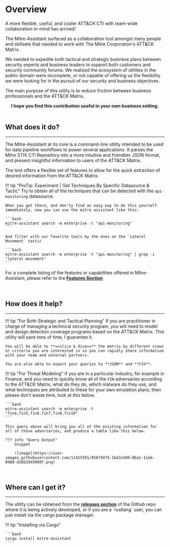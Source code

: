 # Overview

A more flexible, useful, and cooler ATT&CK CTI with team-wide collaboration in-mind has arrived!

The Mitre-Assistant surfaced as a collaboration tool amongst many people and skillsets that needed to work with The Mitre Corporation's ATT&CK Matrix.

We needed to expedite both tactical and strategic business plans between security experts and business leaders to support both customers and security community forums.  We realized the ecosystem of utilities in the public domain were incomplete, or not capable of offering us the flexibility we were
looking for in the pursuit of our security and business objectives.

The main purpose of this utility is to reduce friction between business professionals and the ATT&CK Matrix.

<div align="center"><strong>I hope you find this contribution useful in your own business setting.</strong></div>
<br/>

## **What does it do?**
<hr/>
The Mitre-Assistant at its core is a command-line utility intended to be used for data pipeline workflows to power several applications.  It parses the Mitre STIX CTI Repository into a more intuitive and friendlier JSON format, and present insightful information to users of the ATT&CK Matrix.

The tool offers a flexible set of features to allow for the quick extraction of desired information from the ATT&CK Matrix.  

!!! tip "ProTip:  Experiment | Get Techniques By Specific Datasource & Tactic"
    Try to obtain all of the techniques that can be detected with the `api-monitoring` datasource.

    When you get there, and don'ty find an easy way to do this yourself immediately, now you can use the mitre assistant like this:

    ```bash
    mitre-assistant search -m enterprise -t "api-monitoring"
    ```

    And filter with our favorite tools by the ones on the `Lateral Movement` tactic

    ```bash
    mitre-assistant search -m enterprise -t "api-monitoring" | grep -i "lateral-movement"
    ```

For a complete listing of the features or capabilities offered in Mitre-Assistant, please refer to the <a href="./features/" target="_blank" norelopener><strong>Features Section</strong></a>

<br/>


## **How does it help?**
<hr/>

!!! tip "For Both Strategic and Tactical Planning"
    If you are practitioner in charge of managing a technical security program, you will need to model and design detection coverage programs based on the ATT&CK Matrix.  This utility will save tons of time, I guarantee it.<br/>
    
    You will be able to **==slice & dice==** the matrix by different views or criteria you are interested in so you can rapidly share information with your team and external partners.

    You are also able to export your queries to **JSON** and **CSV**.

!!! tip "For Threat Modeling"
    If you are in a particular industry, for example in Finance, and you need to quickly know all of the `FIN` adversaries according to the
    ATT&CK Matrix, what do they do, which malware do they use, and what techniques are attributed to these for your own emulation plans, then please don't waste time, look at this below.

    ```bash
    mitre-assistant search -m enterprise -t "fin4,fin5,fin6,fin7,fin8,fin10"
    ```

    This query above will bring you all of the existing information for all of those adversaries, and produce a table like this below.

    ??? info "Query Output"
        Snippet

        ![image](https://user-images.githubusercontent.com/11415591/95679475-1b43cb00-0ba1-11eb-8988-d26b29d3960f.png)

<br/>

## **Where can I get it?**
<hr/>
The utility can be obtained from the <a href="https://github.com/dfirence/mitre-assistant/releases" target="_blank" norelopener><strong>releases section</strong></a> of the Github repo where it is being actively developed, or if you are a `rustlang` user, you can just install via the cargo package manager.

!!! tip "Installing via Cargo"

    ```bash
    cargo install mitre-assistant
    ```

<br/>